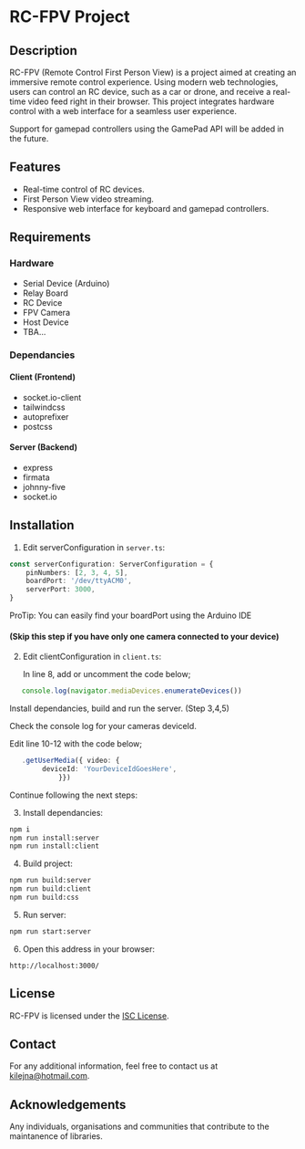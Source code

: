 # RC-FPV Project

## Description

RC-FPV (Remote Control First Person View) is a project aimed at creating an immersive remote control experience. Using modern web technologies, users can control an RC device, such as a car or drone, and receive a real-time video feed right in their browser. This project integrates hardware control with a web interface for a seamless user experience.

Support for gamepad controllers using the GamePad API will be added in the future.

## Features

- Real-time control of RC devices.
- First Person View video streaming.
- Responsive web interface for keyboard and gamepad controllers.

## Requirements

### Hardware

- Serial Device (Arduino)
- Relay Board
- RC Device
- FPV Camera
- Host Device
- TBA...

### Dependancies

#### Client (Frontend)

- socket.io-client
- tailwindcss
- autoprefixer
- postcss

#### Server (Backend)

- express
- firmata
- johnny-five
- socket.io

## Installation

1. Edit serverConfiguration in `server.ts`:

```ts
const serverConfiguration: ServerConfiguration = {
	pinNumbers: [2, 3, 4, 5],
	boardPort: '/dev/ttyACM0',
	serverPort: 3000,
}
```

ProTip: You can easily find your boardPort using the Arduino IDE

   #### (Skip this step if you have only one camera connected to your device)
2. Edit clientConfiguration in `client.ts`:

   
   In line 8, add or uncomment the code below;
   
```ts
   console.log(navigator.mediaDevices.enumerateDevices())
```
   Install dependancies, build and run the server. (Step 3,4,5)
   
   Check the console log for your cameras deviceId.
   
   Edit line 10-12 with the code below;

```ts
   .getUserMedia({ video: {
		deviceId: 'YourDeviceIdGoesHere',
			}})
```

Continue following the next steps:


3. Install dependancies:

```bash
npm i
npm run install:server
npm run install:client
```

4. Build project:

```bash
npm run build:server
npm run build:client
npm run build:css
```

5. Run server:

```bash
npm run start:server
```

6. Open this address in your browser:

```
http://localhost:3000/
````

## License

RC-FPV is licensed under the [ISC License](LICENSE).

## Contact

For any additional information, feel free to contact us at [kilejna@hotmail.com](mailto:kilejna@hotmail.com).

## Acknowledgements

Any individuals, organisations and communities that contribute to the maintanence of libraries.
